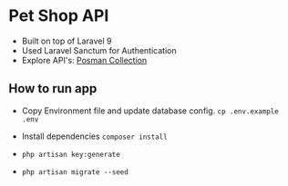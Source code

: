 # Pet Shop API

- Built on top of Laravel 9
- Used Laravel Sanctum for Authentication
-  Explore API's: [Posman Collection](https://github.com/DevYunus/pet-shop-api/blob/master/petshop.postman_collection.json)

## How to run app

- Copy Environment file and update database config.
  `cp .env.example .env`

- Install dependencies
  `composer install`

- `php artisan key:generate`
- `php artisan migrate --seed`
